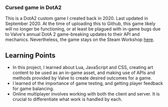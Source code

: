 ### Cursed game in DotA2
This is a DotA2 custom game I created back in 2020. Last updated in September 2020.
At the time of uploading this to Github, this game likely will no longer be functioning, or at least be plagued with in-game bugs due to Valve's annual DotA 2 game-breaking updates to their API and mechanics.
Nevertheless, the game stays on the Steam Workshop [here](https://steamcommunity.com/sharedfiles/filedetails/?id=2109195877).

## Learning Points
- In this project, I learned about Lua, JavaScript and CSS, creating art content to be used as an in-game asset, and making use of APIs and methods provided by Valve to create desired outcomes for a game.
- I learned of the importance of game testing, and getting player feedback for game balancing.
- Online multiplayer involves working with both the client and server. It is crucial to differentiate what work is handled by each.
